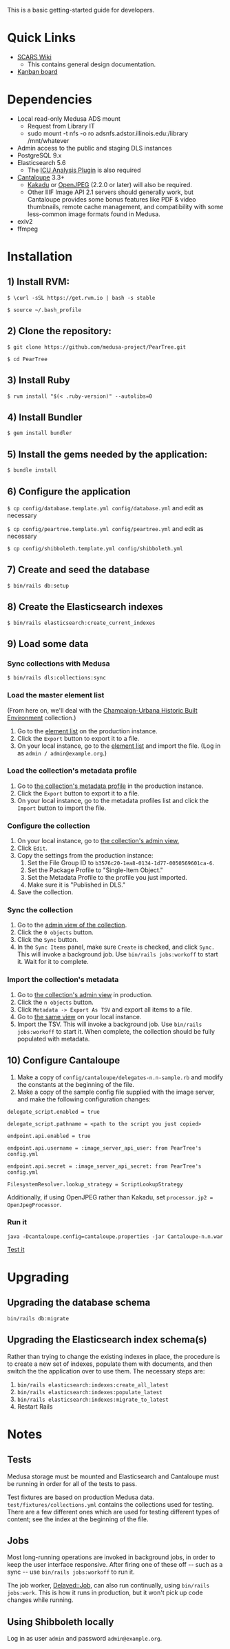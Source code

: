 This is a basic getting-started guide for developers.

# Quick Links

* [SCARS Wiki](https://wiki.illinois.edu/wiki/pages/viewpage.action?spaceKey=scrs&title=Medusa+DLS)
    * This contains general design documentation.
* [Kanban board](https://bugs.library.illinois.edu/secure/RapidBoard.jspa?rapidView=20062)

# Dependencies

* Local read-only Medusa ADS mount
    * Request from Library IT
    * sudo mount -t nfs -o ro adsnfs.adstor.illinois.edu:/library /mnt/whatever
* Admin access to the public and staging DLS instances
* PostgreSQL 9.x
* Elasticsearch 5.6
    * The [ICU Analysis Plugin](https://www.elastic.co/guide/en/elasticsearch/plugins/current/analysis-icu.html)
      is also required
* [Cantaloupe](https://medusa-project.github.io/cantaloupe/) 3.3+
    * [Kakadu](http://kakadusoftware.com/downloads/) or
      [OpenJPEG](http://www.openjpeg.org) (2.2.0 or later) will also be
      required.
    * Other IIIF Image API 2.1 servers should generally work, but Cantaloupe
      provides some bonus features like PDF & video thumbnails, remote
      cache management, and compatibility with some less-common image formats
      found in Medusa.
* exiv2
* ffmpeg

# Installation

## 1) Install RVM:

`$ \curl -sSL https://get.rvm.io | bash -s stable`

`$ source ~/.bash_profile`

## 2) Clone the repository:

`$ git clone https://github.com/medusa-project/PearTree.git`

`$ cd PearTree`

## 3) Install Ruby

`$ rvm install "$(< .ruby-version)" --autolibs=0`

## 4) Install Bundler

`$ gem install bundler`

## 5) Install the gems needed by the application:

`$ bundle install`

## 6) Configure the application

`$ cp config/database.template.yml config/database.yml` and edit as necessary

`$ cp config/peartree.template.yml config/peartree.yml` and edit as necessary

`$ cp config/shibboleth.template.yml config/shibboleth.yml`

## 7) Create and seed the database

`$ bin/rails db:setup`

## 8) Create the Elasticsearch indexes

`$ bin/rails elasticsearch:create_current_indexes`

## 9) Load some data

### Sync collections with Medusa

`$ bin/rails dls:collections:sync`

### Load the master element list

(From here on, we'll deal with the
[Champaign-Urbana Historic Built Environment](https://digital.library.illinois.edu/collections/81180450-e3fb-012f-c5b6-0019b9e633c5-2)
collection.)

1. Go to the [element list](https://digital.library.illinois.edu/admin/elements)
   on the production instance.
2. Click the `Export` button to export it to a file.
3. On your local instance, go to the
   [element list](http://localhost:3000/admin/elements) and import the file.
   (Log in as `admin / admin@example.org`.)

### Load the collection's metadata profile

1. Go to
   [the collection's metadata profile](https://digital.library.illinois.edu/admin/metadata-profiles/12)
   in the production instance.
2. Click the `Export` button to export it to a file.
3. On your local instance, go to the metadata profiles list and click the 
   `Import` button to import the file.

### Configure the collection

1. On your local instance, go to
   [the collection's admin view.](http:localhost/admin/collections/81180450-e3fb-012f-c5b6-0019b9e633c5-2)
2. Click `Edit`.
3. Copy the settings from the production instance:
    1. Set the File Group ID to `b3576c20-1ea8-0134-1d77-0050569601ca-6`.
    2. Set the Package Profile to "Single-Item Object."
    3. Set the Metadata Profile to the profile you just imported.
    4. Make sure it is "Published in DLS."
4. Save the collection.

### Sync the collection

1. Go to the
   [admin view of the collection](http://localhost:3000/admin/collections/81180450-e3fb-012f-c5b6-0019b9e633c5-2).
2. Click the `0 objects` button.
3. Click the `Sync` button.
4. In the `Sync Items` panel, make sure `Create` is checked, and click `Sync.`
   This will invoke a background job. Use `bin/rails jobs:workoff` to
   start it. Wait for it to complete.

### Import the collection's metadata

1. Go to
   [the collection's admin view](https://digital.library.illinois.edu/admin/collections/81180450-e3fb-012f-c5b6-0019b9e633c5-2)
   in production.
2. Click the `n objects` button.
3. Click `Metadata -> Export As TSV` and export all items to a file.
4. Go to
   [the same view](http://localhost:3000/admin/collections/81180450-e3fb-012f-c5b6-0019b9e633c5-2)
   on your local instance.
5. Import the TSV. This will invoke a background job. Use
   `bin/rails jobs:workoff` to start it. When complete, the collection
   should be fully populated with metadata.

## 10) Configure Cantaloupe

1. Make a copy of `config/cantaloupe/delegates-n.n-sample.rb` and modify the
   constants at the beginning of the file.
2. Make a copy of the sample config file supplied with the image server, and
   make the following configuration changes:

`delegate_script.enabled = true`

`delegate_script.pathname = <path to the script you just copied>`

`endpoint.api.enabled = true`

`endpoint.api.username = :image_server_api_user: from PearTree's config.yml`

`endpoint.api.secret = :image_server_api_secret: from PearTree's config.yml`

`FilesystemResolver.lookup_strategy = ScriptLookupStrategy`

Additionally, if using OpenJPEG rather than Kakadu, set
`processor.jp2 = OpenJpegProcessor`.

### Run it

`java -Dcantaloupe.config=cantaloupe.properties -jar Cantaloupe-n.n.war`

[Test it](http://localhost:8182/iiif/2/7b7e08f0-0b13-0134-1d55-0050569601ca-a/full/500,/0/default.jpg)

# Upgrading

## Upgrading the database schema

`bin/rails db:migrate`

## Upgrading the Elasticsearch index schema(s)

Rather than trying to change the existing indexes in place, the procedure is to
create a new set of indexes, populate them with documents, and then switch the
the application over to use them. The necessary steps are:

1. `bin/rails elasticsearch:indexes:create_all_latest`
2. `bin/rails elasticsearch:indexes:populate_latest`
3. `bin/rails elasticsearch:indexes:migrate_to_latest`
4. Restart Rails

# Notes

## Tests

Medusa storage must be mounted and Elasticsearch and Cantaloupe must be running
in order for all of the tests to pass.

Test fixtures are based on production Medusa data.
`test/fixtures/collections.yml` contains the collections used for testing.
There are a few different ones which are used for testing different types of
content; see the index at the beginning of the file.

## Jobs

Most long-running operations are invoked in background jobs, in order to keep
the user interface responsive. After firing one of these off -- such as a sync
-- use `bin/rails jobs:workoff` to run it.

The job worker, [Delayed::Job](https://github.com/collectiveidea/delayed_job/),
can also run continually, using `bin/rails jobs:work`. This is how it runs in
production, but it won't pick up code changes while running.

## Using Shibboleth locally

Log in as user `admin` and password `admin@example.org`.
